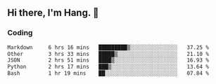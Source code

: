 ## Hi there, I'm Hang. 👋

### Coding

<!--START_SECTION:waka-->

```txt
Markdown     6 hrs 16 mins   █████████▒░░░░░░░░░░░░░░░   37.25 %
Other        3 hrs 33 mins   █████▒░░░░░░░░░░░░░░░░░░░   21.10 %
JSON         2 hrs 51 mins   ████▒░░░░░░░░░░░░░░░░░░░░   16.93 %
Python       2 hrs 17 mins   ███▒░░░░░░░░░░░░░░░░░░░░░   13.64 %
Bash         1 hr 19 mins    ██░░░░░░░░░░░░░░░░░░░░░░░   07.84 %
```

<!--END_SECTION:waka-->
